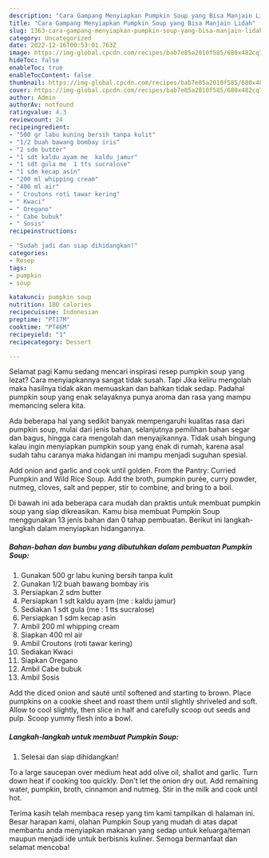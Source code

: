 ```yaml
---
description: "Cara Gampang Menyiapkan Pumpkin Soup yang Bisa Manjain Lidah"
title: "Cara Gampang Menyiapkan Pumpkin Soup yang Bisa Manjain Lidah"
slug: 1363-cara-gampang-menyiapkan-pumpkin-soup-yang-bisa-manjain-lidah
category: Uncategorized
date: 2022-12-16T00:53:01.763Z
image: https://img-global.cpcdn.com/recipes/bab7e85a2010f585/680x482cq70/pumpkin-soup-foto-resep-utama.jpg
hideToc: false
enableToc: true
enableTocContent: false
thumbnail: https://img-global.cpcdn.com/recipes/bab7e85a2010f585/680x482cq70/pumpkin-soup-foto-resep-utama.jpg
cover: https://img-global.cpcdn.com/recipes/bab7e85a2010f585/680x482cq70/pumpkin-soup-foto-resep-utama.jpg
author: Admin
authorAv: notfound
ratingvalue: 4.3
reviewcount: 24
recipeingredient:
- "500 gr labu kuning bersih tanpa kulit"
- "1/2 buah bawang bombay iris"
- "2 sdm butter"
- "1 sdt kaldu ayam me  kaldu jamur"
- "1 sdt gula me  1 tts sucralose"
- "1 sdm kecap asin"
- "200 ml whipping cream"
- "400 ml air"
- " Croutons roti tawar kering"
- " Kwaci"
- " Oregano"
- " Cabe bubuk"
- " Sosis"
recipeinstructions:

- "Sudah jadi dan siap dihidangkan!"
categories:
- Resep
tags:
- pumpkin
- soup

katakunci: pumpkin soup 
nutrition: 180 calories
recipecuisine: Indonesian
preptime: "PT17M"
cooktime: "PT46M"
recipeyield: "1"
recipecategory: Dessert

---
```



Selamat pagi Kamu sedang mencari inspirasi resep pumpkin soup yang lezat? Cara menyiapkannya sangat tidak susah. Tapi Jika keliru mengolah maka hasilnya tidak akan memuaskan dan bahkan tidak sedap. Padahal pumpkin soup yang enak selayaknya punya aroma dan rasa yang mampu memancing selera kita.


Ada beberapa hal yang sedikit banyak mempengaruhi kualitas rasa dari pumpkin soup, mulai dari jenis bahan, selanjutnya pemilihan bahan segar dan bagus, hingga cara mengolah dan menyajikannya. Tidak usah bingung kalau ingin menyiapkan pumpkin soup yang enak di rumah, karena asal sudah tahu caranya maka hidangan ini mampu menjadi suguhan spesial.

Add onion and garlic and cook until golden. From the Pantry: Curried Pumpkin and Wild Rice Soup. Add the broth, pumpkin purée, curry powder, nutmeg, cloves, salt and pepper, stir to combine, and bring to a boil.


Di bawah ini ada beberapa cara mudah dan praktis untuk membuat pumpkin soup yang siap dikreasikan. Kamu bisa membuat Pumpkin Soup menggunakan 13 jenis bahan dan 0 tahap pembuatan. Berikut ini langkah-langkah dalam menyiapkan hidangannya.

<!--inarticleads1-->

##### Bahan-bahan dan bumbu yang dibutuhkan dalam pembuatan Pumpkin Soup:

1. Gunakan 500 gr labu kuning bersih tanpa kulit
1. Gunakan 1/2 buah bawang bombay iris
1. Persiapkan 2 sdm butter
1. Persiapkan 1 sdt kaldu ayam (me : kaldu jamur)
1. Sediakan 1 sdt gula (me : 1 tts sucralose)
1. Persiapkan 1 sdm kecap asin
1. Ambil 200 ml whipping cream
1. Siapkan 400 ml air
1. Ambil  Croutons (roti tawar kering)
1. Sediakan  Kwaci
1. Siapkan  Oregano
1. Ambil  Cabe bubuk
1. Ambil  Sosis


Add the diced onion and sauté until softened and starting to brown. Place pumpkins on a cookie sheet and roast them until slightly shriveled and soft. Allow to cool slightly, then slice in half and carefully scoop out seeds and pulp. Scoop yummy flesh into a bowl. 

<!--inarticleads2-->

##### Langkah-langkah untuk membuat Pumpkin Soup:


1. Selesai dan siap dihidangkan!

To a large saucepan over medium heat add olive oil, shallot and garlic. Turn down heat if cooking too quickly. Don&#39;t let the onion dry out. Add remaining water, pumpkin, broth, cinnamon and nutmeg. Stir in the milk and cook until hot. 

Terima kasih telah membaca resep yang tim kami tampilkan di halaman ini. Besar harapan kami, olahan Pumpkin Soup yang mudah di atas dapat membantu anda menyiapkan makanan yang sedap untuk keluarga/teman maupun menjadi ide untuk berbisnis kuliner. Semoga bermanfaat dan selamat mencoba!
